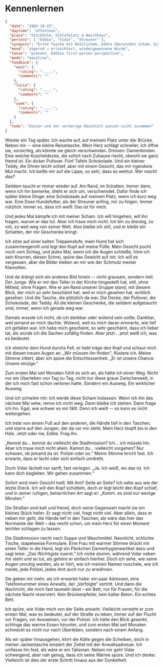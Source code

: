 # Kennenlernen

```json
{
  "date": "1985-10-15",
  "daytime": "afternoon",
  "place": "Stockholm, Schlafplatz & Waschhaus",
  "persons": [ "Eddie", "Vidar", "Streuner" ],
  "synopsis": "Erste Tasche mit Nützlichem; Eddie überwindet Scham, bittet Vidar um Hilfe und duscht im Waschhaus.",
  "mood": "zögernd → erleichtert, wiedergewonnene Würde",
  "tense": "present, Eddies first-person perspective",
  "mode": "mainline",
  "feedback": {
    "anni": {
      "rating": ".....",
      "comments": ""
    },
    "lucia": {
      "rating": ".....",
      "comments": ""
    },
    "soek": {
      "rating": ".....",
      "comments": ""
    }
  },
  "todo": "dieser und der vorherige Abschnitt passen nicht zusammen"
}
```

Wieder ein Tag später. Ich wache auf, auf meinem Platz unter der Brücke.
Neben mir -- eine kleine Reisetasche. Mein Herz schlägt schneller. Ich
öffne sie, vorsichtig, als könnte sie gleich verschwinden. Drinnen:
Damenbinden. Eine weiche Kuscheldecke, die sofort nach Zuhause riecht,
obwohl sie ganz fremd ist. Ein dicker Pullover. Fünf Tafeln Schokolade.
Und ein kleiner Teddy, die Ohren leicht schief, aber mit einem Gesicht,
das mir irgendwie Mut macht. Ich beiße mir auf die Lippe, so sehr, dass
es wehtut. *Wer macht das?*

Seitdem taucht er immer wieder auf. Am Rand, im Schatten. Immer dann,
wenn ich ihn bemerke, dreht er sich um, verschwindet. Dafür finde ich
später kleine Dinge: eine Schokolade auf meinem Platz, wenn ich kurz weg
war. Eine Dose Hundefutter, als der Streuner anfing, mir zu folgen.
Immer nützlich. Immer so, dass ich weiß: Das ist für mich.

Und jedes Mal kämpfe ich mit meiner Scham. Ich will hingehen, will ihn
fragen, warum er das tut. Aber ich traue mich nicht. Ich bin zu dreckig,
zu roh, zu weit weg von seiner Welt. Also bleibe ich still, und er
bleibt ein Schatten, der mir Geschenke bringt.

Ich sitze auf einer kalten Treppenstufe, mein Hund hat sich
zusammengerollt und legt den Kopf auf meine Füße. Mein Gesicht pocht
noch vom Schlag, und jedes Mal, wenn ich die Augen schließe, höre ich
sein Knurren, diesen Schrei, spüre das Gewicht auf mir. Ich will es
vergessen, aber die Bilder kleben an mir wie der Schmutz meiner
Klamotten.

Und da drängt sich ein anderes Bild hinein -- nicht grausam, sondern
hell. Der Junge. Wie er mir den Teller in der Kirche hingestellt hat,
still, ohne Mitleid, ohne Fragen. Wie er am Rand unserer Gruppe stand,
mit diesem Blick, der mich so sehr beschämt hat, weil er mich gesehen
hat, wirklich gesehen. Und die Tasche, die plötzlich da war. Die Decke,
der Pullover, die Schokolade, der Teddy. All die kleinen Geschenke, die
seitdem aufgetaucht sind, immer, wenn ich gerade weg war.

Damals wusste ich nicht, ob ich dankbar oder wütend sein sollte.
Dankbar, weil jemand an mich dachte. Wütend, weil es mich daran
erinnerte, wie tief ich gefallen war. Ich habe mich geschämt, so sehr
geschämt, dass ich lieber tat, als würde ich die Sachen zufällig finden.
Aber jetzt... jetzt weiß ich, was es bedeutet.

Ich streiche dem Hund durchs Fell, er hebt träge den Kopf und schaut
mich mit diesen treuen Augen an. „Wir müssen ihn finden", flüstere ich.
Meine Stimme zittert, aber ich spüre die Entschlossenheit. „Er ist
unsere Chance. Unsere einzige."

Zum ersten Mal seit Monaten fühlt es sich an, als hätte ich einen Weg.
Nicht nur ein Überleben von Tag zu Tag, nicht nur diese graue
Zwischenwelt, in der ich mich fast schon verloren hatte. Sondern ein
Ausweg. Ein wirklicher Ausweg.

Und ich schwöre mir: Ich werde diese Scham loslassen. Wenn ich ihn das
nächste Mal sehe, renne ich nicht weg. Dann bleibe ich stehen. Dann
frage ich ihn. Egal, wie schwer es mir fällt. Denn ich weiß -- so kann
es nicht weitergehen.

Ich trete von einem Fuß auf den anderen, die Hände tief in den Taschen, und starre auf den Jungen, der da vor mir steht. Mein Herz klopft bis in den Hals. Jetzt oder nie, Eddie. Frag ihn.

„Kennst du... kennst du vielleicht die Stadtmission? Ich… ich müsste hin. Aber ich traue mich nicht allein. Kannst du… vielleicht vorgehen? Nur schauen, ob jemand da ist. Polizei oder so.“ Meine Stimme bricht fast. Ich erwarte, dass er lacht oder sich einfach umdreht.

Doch Vidar lächelt nur sanft, fast verlegen. „Ja. Ich weiß, wo das ist. Ich kann dich begleiten. Wir gehen zusammen.“

Sofort wird mein Gesicht heiß. Mit ihm? Seite an Seite? Ich sehe aus wie der letzte Dreck. Ich will den Kopf schütteln, doch er legt leicht den Kopf schief, und in seiner ruhigen, beharrlichen Art sagt er: „Komm. es sind nur wenige Minuten.“

Die Straßen sind kalt und fremd, doch seine Gegenwart macht sie ein kleines Stück heller. Er sagt nicht viel, fragt nicht viel. Aber allein, dass er neben mir geht, die Hände tief in den Taschen, als wäre das hier das Normalste der Welt – das reicht schon, um mein Herz für einen Moment leichter schlagen zu lassen.

Die Stadtmission riecht nach Suppe und Waschmittel. Neonlicht, schlichte Tische, stapelweise Formulare. Eine Frau mit warmer Stimme drückt mir einen Teller in die Hand, legt ein Päckchen Damenhygieneartikel dazu und sagt leise: „Das Wichtigste zuerst.“ Ich nicke stumm, während Vidar neben mir steht und so tut, als gehöre er einfach hierher. Doch ich sehe, wie seine Augen unruhig werden, als er hört, wie ich meinen Namen nuschele, wie ich meide, jede Polizei, jedes Amt auch nur zu erwähnen.

Sie geben mir mehr, als ich erwartet habe: ein paar Adressen, eine Telefonnummer eines Anwalts, der „Verfolgte“ vertritt. Und dann die Nachricht, die mich fast taumeln lässt – ein Bett, nur für Frauen, für die nächste Nacht reserviert. Kein Brückenpfeiler, kein kalter Beton. Ein echtes Bett.

Ich spüre, wie Vidar mich von der Seite ansieht. Vielleicht versteht er zum ersten Mal, was es bedeutet, auf der Straße zu leben, immer auf der Flucht vor Fragen, vor Ausweisen, vor der Polizei. Ich halte den Blick gesenkt, schlinge das warme Essen hinunter, und zum ersten Mal seit Monaten schmeckt es nicht nur nach Überleben, sondern nach einem Anfang.

Als wir später hinausgehen, klirrt die Kälte gegen die Scheiben, doch in meiner Jackentasche knistert der Zettel mit der Anwaltsadresse. Ich umfasse ihn fest, als wäre er ein Talisman. Neben mir geht Vidar schweigend, aber nah genug, dass ich seine Wärme spüre. Und ich denke: Vielleicht ist dies der erste Schritt hinaus aus der Dunkelheit.
